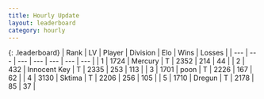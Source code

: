 ```yaml
---
title: Hourly Update
layout: leaderboard
category: hourly
---
```


{: .leaderboard}
| Rank | LV | Player | Division | Elo | Wins | Losses |
| --- | --- | --- | --- | --- | --- | --- |
| <span data-change="0">1</span> | 1724 | <span title="ID: 692745">Mercury</span> | T | <span data-change="5">2352</span> | <span data-change="2">214</span> | <span data-change="0">44</span> |
| <span data-change="0">2</span> | 432 | <span title="ID: 773025">Innocent Key</span> | T | <span data-change="0">2335</span> | <span data-change="0">253</span> | <span data-change="0">113</span> |
| <span data-change="0">3</span> | 1701 | <span title="ID: 540690">poon</span> | T | <span data-change="0">2226</span> | <span data-change="0">167</span> | <span data-change="0">62</span> |
| <span data-change="0">4</span> | 3130 | <span title="ID: 353063">Sktima</span> | T | <span data-change="0">2206</span> | <span data-change="0">256</span> | <span data-change="0">105</span> |
| <span data-change="0">5</span> | 1710 | <span title="ID: 337810">Dregun</span> | T | <span data-change="0">2178</span> | <span data-change="0">85</span> | <span data-change="0">37</span> |